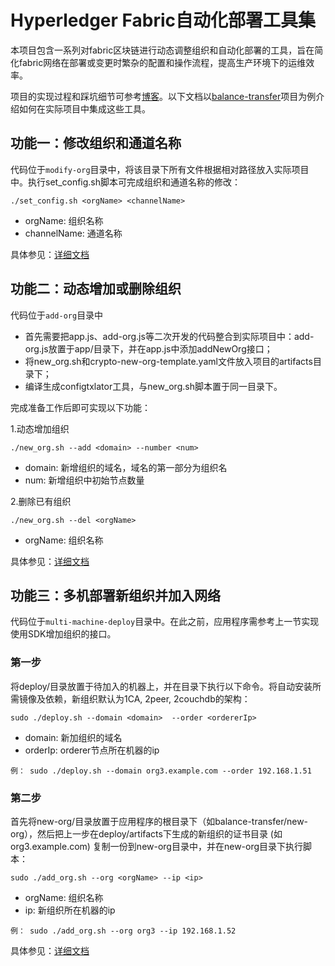 # Hyperledger Fabric自动化部署工具集

本项目包含一系列对fabric区块链进行动态调整组织和自动化部署的工具，旨在简化fabric网络在部署或变更时繁杂的配置和操作流程，提高生产环境下的运维效率。

项目的实现过程和踩坑细节可参考[博客](http://zhayujie.com/category/fabric/)。以下文档以[balance-transfer](https://github.com/hyperledger/fabric-samples/tree/release-1.0/balance-transfer)项目为例介绍如何在实际项目中集成这些工具。

## 功能一：修改组织和通道名称
代码位于`modify-org`目录中，将该目录下所有文件根据相对路径放入实际项目中。执行set_config.sh脚本可完成组织和通道名称的修改：
```
./set_config.sh <orgName> <channelName>
```
+ orgName: 组织名称
+ channelName: 通道名称

具体参见：[详细文档](http://zhayujie.com/fabric/modify-orgname.html)

## 功能二：动态增加或删除组织
代码位于`add-org`目录中
+ 首先需要把app.js、add-org.js等二次开发的代码整合到实际项目中：add-org.js放置于app/目录下，并在app.js中添加addNewOrg接口；
+ 将new_org.sh和crypto-new-org-template.yaml文件放入项目的artifacts目录下；
+ 编译生成configtxlator工具，与new_org.sh脚本置于同一目录下。

完成准备工作后即可实现以下功能：

1.动态增加组织
```
./new_org.sh --add <domain> --number <num>
```
+ domain: 新增组织的域名，域名的第一部分为组织名
+ num: 新增组织中初始节点数量

2.删除已有组织
```
./new_org.sh --del <orgName>
```
+ orgName: 组织名称

具体参见：[详细文档](http://zhayujie.com/fabric/add-org.html)

## 功能三：多机部署新组织并加入网络
代码位于`multi-machine-deploy`目录中。在此之前，应用程序需参考上一节实现使用SDK增加组织的接口。
### 第一步
将deploy/目录放置于待加入的机器上，并在目录下执行以下命令。将自动安装所需镜像及依赖，新组织默认为1CA, 2peer, 2couchdb的架构：
```
sudo ./deploy.sh --domain <domain>  --order <ordererIp>
```
+ domain: 新加组织的域名
+ orderIp: orderer节点所在机器的ip
```
例： sudo ./deploy.sh --domain org3.example.com --order 192.168.1.51
```

### 第二步
首先将new-org/目录放置于应用程序的根目录下（如balance-transfer/new-org），然后把上一步在deploy/artifacts下生成的新组织的证书目录 (如org3.example.com) 复制一份到new-org目录中，并在new-org目录下执行脚本：
```
sudo ./add_org.sh --org <orgName> --ip <ip>
```
+ orgName: 组织名称
+ ip: 新组织所在机器的ip
```
例： sudo ./add_org.sh --org org3 --ip 192.168.1.52
```
具体参见：[详细文档](http://zhayujie.com/fabric/multi-host.html)
